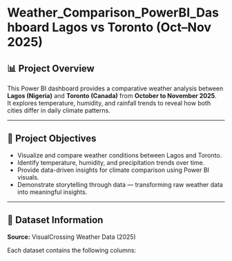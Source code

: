 # Weather_Comparison_PowerBI_Dashboard Lagos vs Toronto (Oct–Nov 2025)

## 📊 Project Overview
This Power BI dashboard provides a comparative weather analysis between **Lagos (Nigeria)** and **Toronto (Canada)** from **October to November 2025**.  
It explores temperature, humidity, and rainfall trends to reveal how both cities differ in daily climate patterns.

---

## 🧠 Project Objectives
- Visualize and compare weather conditions between Lagos and Toronto.  
- Identify temperature, humidity, and precipitation trends over time.  
- Provide data-driven insights for climate comparison using Power BI visuals.  
- Demonstrate storytelling through data — transforming raw weather data into meaningful insights.

---

## 🧾 Dataset Information
**Source:** VisualCrossing Weather Data (2025)

Each dataset contains the following columns:

